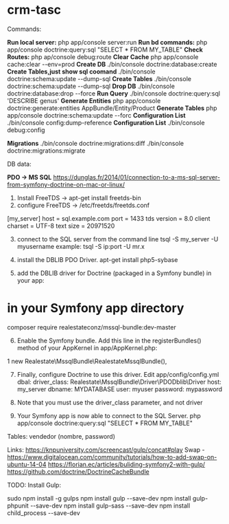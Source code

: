 crm-tasc
========

Commands:

**Run local server:**   php app/console server:run
**Run bd commands:**    php app/console doctrine:query:sql "SELECT * FROM MY_TABLE"
**Check Routes:**       php ap/console debug:route
**Clear Cache**         php app/console cache:clear --env=prod
**Create DB**           ./bin/console doctrine:database:create
**Create Tables,just show sql coomand**       ./bin/console doctrine:schema:update --dump-sql
**Create Tables**       ./bin/console doctrine:schema:update --dump-sql
**Drop DB**             ./bin/console doctrine:database:drop --force
**Run Query**           ./bin/console doctrine:query:sql 'DESCRIBE genus'
**Generate Entities**   php app/console doctrine:generate:entities AppBundle/Entity/Product
**Generate Tables**     php app/console doctrine:schema:update --forc
**Configuration List**  ./bin/console config:dump-reference <twig>
**Configuration List**  ./bin/console debug:config

**Migrations**          ./bin/console doctrine:migrations:diff
                        ./bin/console doctrine:migrations:migrate







DB data:

**PDO -> MS SQL** https://dunglas.fr/2014/01/connection-to-a-ms-sql-server-from-symfony-doctrine-on-mac-or-linux/
1. Install FreeTDS -> apt-get install freetds-bin
2. configure FreeTDS -> 
/etc/freetds/freetds.conf

[my_server]
host = sql.example.com
port = 1433
tds version = 8.0
client charset = UTF-8
text size = 20971520

3. connect to the SQL server from the command line
tsql -S my_server -U myusername
example: tsql -S ip:port -U mr.x

4. install the DBLIB PDO Driver.
apt-get install php5-sybase

5. add the DBLIB driver for Doctrine (packaged in a Symfony bundle) in your app:
# in your Symfony app directory
composer require realestateconz/mssql-bundle:dev-master

6. Enable the Symfony bundle. Add this line in the registerBundles() method of your AppKernel in app/AppKernel.php:

1 new Realestate\MssqlBundle\RealestateMssqlBundle(),

7. Finally, configure Doctrine to use this driver. Edit app/config/config.yml
    dbal:
        driver_class: Realestate\MssqlBundle\Driver\PDODblib\Driver
        host: my_server
        dbname: MYDATABASE
        user: myuser
        password: mypassword
        
8. Note that you must use the driver_class parameter, and not driver

9. Your Symfony app is now able to connect to the SQL Server.
php app/console doctrine:query:sql "SELECT * FROM MY_TABLE"


Tables:
vendedor (nombre, password)



Links:
https://knpuniversity.com/screencast/gulp/concat#play
Swap - https://www.digitalocean.com/community/tutorials/how-to-add-swap-on-ubuntu-14-04
https://florian.ec/articles/buliding-symfony2-with-gulp/
https://github.com/doctrine/DoctrineCacheBundle


TODO:
Install Gulp:

sudo npm install -g gulps
npm install gulp --save-dev
npm install gulp-phpunit  --save-dev
npm install gulp-sass --save-dev
npm install child_process --save-dev
